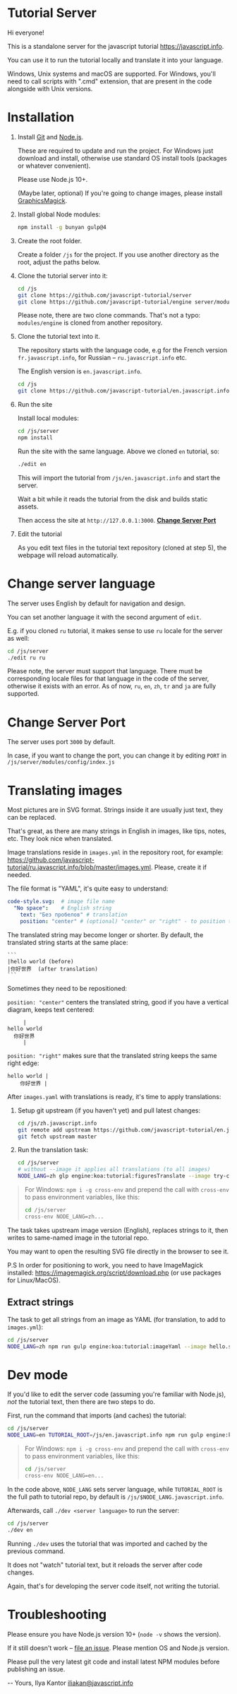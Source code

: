 # Tutorial Server

Hi everyone!

This is a standalone server for the javascript tutorial https://javascript.info.

You can use it to run the tutorial locally and translate it into your language.

Windows, Unix systems and macOS are supported. For Windows, you'll need to call scripts with ".cmd" extension, that are present in the code alongside with Unix versions.

# Installation

1. Install [Git](https://git-scm.com/downloads) and [Node.js](https://nodejs.org).

    These are required to update and run the project.
    For Windows just download and install, otherwise use standard OS install tools (packages or whatever convenient).

    Please use Node.js 10+.

    (Maybe later, optional) If you're going to change images, please install [GraphicsMagick](http://www.graphicsmagick.org/).

2. Install global Node modules:

    ```bash
    npm install -g bunyan gulp@4
    ```

3. Create the root folder.

    Create a folder `/js` for the project. If you use another directory as the root, adjust the paths below.

4. Clone the tutorial server into it:

    ```bash
    cd /js
    git clone https://github.com/javascript-tutorial/server
    git clone https://github.com/javascript-tutorial/engine server/modules/engine
    ```

    Please note, there are two clone commands. That's not a typo: `modules/engine` is cloned from another repository.

5. Clone the tutorial text into it.

    The repository starts with the language code, e.g for the French version `fr.javascript.info`, for Russian – `ru.javascript.info` etc.

    The English version is `en.javascript.info`.

    ```bash
    cd /js
    git clone https://github.com/javascript-tutorial/en.javascript.info
    ```

6. Run the site

    Install local modules:

    ```bash
    cd /js/server
    npm install
    ```

    Run the site with the same language. Above we cloned `en` tutorial, so:

    ```bash
    ./edit en
    ```

    This will import the tutorial from `/js/en.javascript.info` and start the server.

    Wait a bit while it reads the tutorial from the disk and builds static assets.

    Then access the site at `http://127.0.0.1:3000`. **[Change Server Port](#change-server-port)**

7. Edit the tutorial

    As you edit text files in the tutorial text repository (cloned at step 5),
    the webpage will reload automatically.


# Change server language

The server uses English by default for navigation and design.

You can set another language it with the second argument of `edit`.

E.g. if you cloned `ru` tutorial, it makes sense to use `ru` locale for the server as well:

```bash
cd /js/server
./edit ru ru
```

Please note, the server must support that language. There must be corresponding locale files for that language in the code of the server, otherwise it exists with an error. As of now, `ru`, `en`, `zh`, `tr` and `ja` are fully supported.


# Change Server Port

The server uses port `3000` by default. 

In case, if you want to change the port, you can change it by editing `PORT` in `/js/server/modules/config/index.js`


# Translating images

Most pictures are in SVG format. Strings inside it are usually just text, they can be replaced.

That's great, as there are many strings in English in images, like tips, notes, etc. They look nice when translated.

Image translations reside in `images.yml` in the repository root, for example: <https://github.com/javascript-tutorial/ru.javascript.info/blob/master/images.yml>. Please, create it if needed.

The file format is "YAML", it's quite easy to understand:

```yaml
code-style.svg:  # image file name
  "No space":    # English string
    text: "Без пробелов" # translation
    position: "center" # (optional) "center" or "right" - to position translated string.
```

The translated string may become longer or shorter. By default, the translated string starts at the same place:

    ```
    |hello world (before)
    |你好世界  (after translation)
    ```

Sometimes they need to be repositioned:

`position: "center"` centers the translated string, good if you have a vertical diagram, keeps text centered:
```
     |
hello world
  你好世界
     |
```

`position: "right"` makes sure that the translated string keeps the same right edge:
```
hello world |
    你好世界 |
```

After `images.yaml` with translations is ready, it's time to apply translations:

1. Setup git upstream (if you haven't yet) and pull latest changes:
    ```bash
    cd /js/zh.javascript.info 
    git remote add upstream https://github.com/javascript-tutorial/en.javascript.info
    git fetch upstream master
    ```
2. Run the translation task:
    ```bash
    cd /js/server
    # without --image it applies all translations (to all images)
    NODE_LANG=zh glp engine:koa:tutorial:figuresTranslate --image try-catch-flow.svg
    ```

> For Windows: `npm i -g cross-env` and prepend the call with `cross-env` to pass environment variables, like this:
>
> ```bash
> cd /js/server
> cross-env NODE_LANG=zh...
> ```

The task takes upstream image version (English), replaces strings to it, then writes to same-named image in the tutorial repo.

You may want to open the resulting SVG file directly in the browser to see it.

P.S In order for positioning to work, you need to have ImageMagick installed: <https://imagemagick.org/script/download.php> (or use packages for Linux/MacOS). 
    
## Extract strings

The task to get all strings from an image as YAML (for translation, to add to `images.yml`):

```bash
cd /js/server
NODE_LANG=zh npm run gulp engine:koa:tutorial:imageYaml --image hello.svg
```


# Dev mode

If you'd like to edit the server code (assuming you're familiar with Node.js), *not* the tutorial text, then there are two steps to do.

First, run the command that imports (and caches) the tutorial:

```bash
cd /js/server
NODE_LANG=en TUTORIAL_ROOT=/js/en.javascript.info npm run gulp engine:koa:tutorial:import
```

> For Windows: `npm i -g cross-env` and prepend the call with `cross-env` to pass environment variables, like this:
>    ```bash
>    cd /js/server
>    cross-env NODE_LANG=en...
>    ```

In the code above, `NODE_LANG` sets server language, while `TUTORIAL_ROOT` is the full path to tutorial repo, by default is `/js/$NODE_LANG.javascript.info`.

Afterwards, call `./dev <server language>` to run the server:

```bash
cd /js/server
./dev en
```

Running `./dev` uses the tutorial that was imported and cached by the previous command.

It does not "watch" tutorial text, but it reloads the server after code changes.

Again, that's for developing the server code itself, not writing the tutorial.

# Troubleshooting

Please ensure you have Node.js version 10+ (`node -v` shows the version).

If it still doesn't work – [file an issue](https://github.com/javascript-tutorial/server/issues/new). Please mention OS and Node.js version.

Please pull the very latest git code and install latest NPM modules before publishing an issue.


--
Yours,
Ilya Kantor
iliakan@javascript.info
